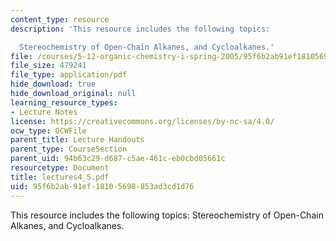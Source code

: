```yaml
---
content_type: resource
description: 'This resource includes the following topics:

  Stereochemistry of Open-Chain Alkanes, and Cycloalkanes.'
file: /courses/5-12-organic-chemistry-i-spring-2005/95f6b2ab91ef18105698853ad3cd1d76_lectures4_5.pdf
file_size: 479241
file_type: application/pdf
hide_download: true
hide_download_original: null
learning_resource_types:
- Lecture Notes
license: https://creativecommons.org/licenses/by-nc-sa/4.0/
ocw_type: OCWFile
parent_title: Lecture Handouts
parent_type: CourseSection
parent_uid: 94b63c29-d687-c5ae-461c-eb0cbd05661c
resourcetype: Document
title: lectures4_5.pdf
uid: 95f6b2ab-91ef-1810-5698-853ad3cd1d76
---
```

This resource includes the following topics:
Stereochemistry of Open-Chain Alkanes, and Cycloalkanes.